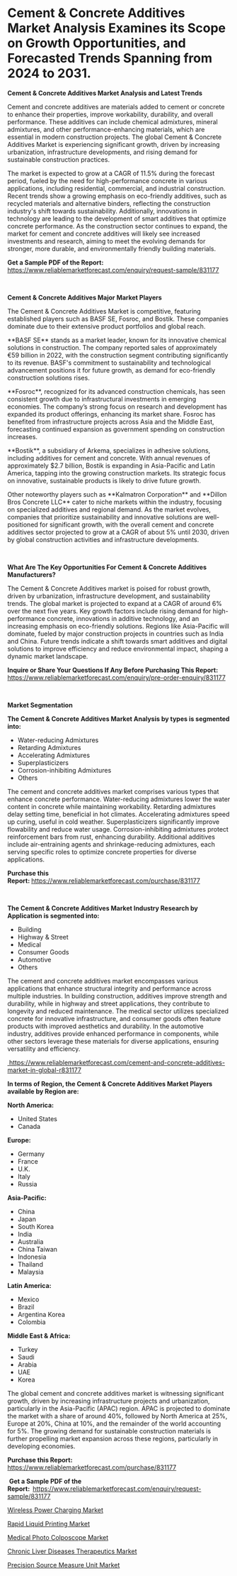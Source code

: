 <p><h1>Cement & Concrete Additives Market Analysis Examines its Scope on Growth Opportunities, and Forecasted Trends Spanning from 2024 to 2031.</h1></p><p><strong>Cement & Concrete Additives Market Analysis and Latest Trends</strong></p>
<p><p>Cement and concrete additives are materials added to cement or concrete to enhance their properties, improve workability, durability, and overall performance. These additives can include chemical admixtures, mineral admixtures, and other performance-enhancing materials, which are essential in modern construction projects. The global Cement & Concrete Additives Market is experiencing significant growth, driven by increasing urbanization, infrastructure developments, and rising demand for sustainable construction practices.</p><p>The market is expected to grow at a CAGR of 11.5% during the forecast period, fueled by the need for high-performance concrete in various applications, including residential, commercial, and industrial construction. Recent trends show a growing emphasis on eco-friendly additives, such as recycled materials and alternative binders, reflecting the construction industry's shift towards sustainability. Additionally, innovations in technology are leading to the development of smart additives that optimize concrete performance. As the construction sector continues to expand, the market for cement and concrete additives will likely see increased investments and research, aiming to meet the evolving demands for stronger, more durable, and environmentally friendly building materials.</p></p>
<p><strong>Get a Sample PDF of the Report:&nbsp;</strong> <a href="https://www.reliablemarketforecast.com/enquiry/request-sample/831177?utm_campaign=1874&utm_medium=2&utm_source=Github&utm_content=ia&utm_term=18122024&utm_id=cement-concrete-additives">https://www.reliablemarketforecast.com/enquiry/request-sample/831177</a></p>
<p>&nbsp;</p>
<p><strong>Cement & Concrete Additives Major Market Players</strong></p>
<p><p>The Cement & Concrete Additives Market is competitive, featuring established players such as BASF SE, Fosroc, and Bostik. These companies dominate due to their extensive product portfolios and global reach.</p><p>**BASF SE** stands as a market leader, known for its innovative chemical solutions in construction. The company reported sales of approximately €59 billion in 2022, with the construction segment contributing significantly to its revenue. BASF's commitment to sustainability and technological advancement positions it for future growth, as demand for eco-friendly construction solutions rises.</p><p>**Fosroc**, recognized for its advanced construction chemicals, has seen consistent growth due to infrastructural investments in emerging economies. The company’s strong focus on research and development has expanded its product offerings, enhancing its market share. Fosroc has benefited from infrastructure projects across Asia and the Middle East, forecasting continued expansion as government spending on construction increases.</p><p>**Bostik**, a subsidiary of Arkema, specializes in adhesive solutions, including additives for cement and concrete. With annual revenues of approximately $2.7 billion, Bostik is expanding in Asia-Pacific and Latin America, tapping into the growing construction markets. Its strategic focus on innovative, sustainable products is likely to drive future growth.</p><p>Other noteworthy players such as **Kalmatron Corporation** and **Dillon Bros Concrete LLC** cater to niche markets within the industry, focusing on specialized additives and regional demand. As the market evolves, companies that prioritize sustainability and innovative solutions are well-positioned for significant growth, with the overall cement and concrete additives sector projected to grow at a CAGR of about 5% until 2030, driven by global construction activities and infrastructure developments.</p></p>
<p>&nbsp;</p>
<p><strong>What Are The Key Opportunities For Cement & Concrete Additives Manufacturers?</strong></p>
<p><p>The Cement & Concrete Additives market is poised for robust growth, driven by urbanization, infrastructure development, and sustainability trends. The global market is projected to expand at a CAGR of around 6% over the next five years. Key growth factors include rising demand for high-performance concrete, innovations in additive technology, and an increasing emphasis on eco-friendly solutions. Regions like Asia-Pacific will dominate, fueled by major construction projects in countries such as India and China. Future trends indicate a shift towards smart additives and digital solutions to improve efficiency and reduce environmental impact, shaping a dynamic market landscape.</p></p>
<p><strong>Inquire or Share Your Questions If Any Before Purchasing This Report:</strong> <a href="https://www.reliablemarketforecast.com/enquiry/pre-order-enquiry/831177?utm_campaign=1874&utm_medium=2&utm_source=Github&utm_content=ia&utm_term=18122024&utm_id=cement-concrete-additives">https://www.reliablemarketforecast.com/enquiry/pre-order-enquiry/831177</a></p>
<p>&nbsp;</p>
<p><strong>Market Segmentation</strong></p>
<p><strong>The Cement & Concrete Additives Market Analysis by types is segmented into:</strong></p>
<p><ul><li>Water-reducing Admixtures</li><li>Retarding Admixtures</li><li>Accelerating Admixtures</li><li>Superplasticizers</li><li>Corrosion-inhibiting Admixtures</li><li>Others</li></ul></p>
<p><p>The cement and concrete additives market comprises various types that enhance concrete performance. Water-reducing admixtures lower the water content in concrete while maintaining workability. Retarding admixtures delay setting time, beneficial in hot climates. Accelerating admixtures speed up curing, useful in cold weather. Superplasticizers significantly improve flowability and reduce water usage. Corrosion-inhibiting admixtures protect reinforcement bars from rust, enhancing durability. Additional additives include air-entraining agents and shrinkage-reducing admixtures, each serving specific roles to optimize concrete properties for diverse applications.</p></p>
<p><strong>Purchase this Report:&nbsp;</strong><a href="https://www.reliablemarketforecast.com/purchase/831177?utm_campaign=1874&utm_medium=2&utm_source=Github&utm_content=ia&utm_term=18122024&utm_id=cement-concrete-additives">https://www.reliablemarketforecast.com/purchase/831177</a></p>
<p>&nbsp;</p>
<p><strong>The Cement & Concrete Additives Market Industry Research by Application is segmented into:</strong></p>
<p><ul><li>Building</li><li>Highway & Street</li><li>Medical</li><li>Consumer Goods</li><li>Automotive</li><li>Others</li></ul></p>
<p><p>The cement and concrete additives market encompasses various applications that enhance structural integrity and performance across multiple industries. In building construction, additives improve strength and durability, while in highway and street applications, they contribute to longevity and reduced maintenance. The medical sector utilizes specialized concrete for innovative infrastructure, and consumer goods often feature products with improved aesthetics and durability. In the automotive industry, additives provide enhanced performance in components, while other sectors leverage these materials for diverse applications, ensuring versatility and efficiency.</p></p>
<p><a href="https://www.reliablemarketforecast.com/cement-and-concrete-additives-market-in-global-r831177?utm_campaign=1874&utm_medium=2&utm_source=Github&utm_content=ia&utm_term=18122024&utm_id=cement-concrete-additives">&nbsp;https://www.reliablemarketforecast.com/cement-and-concrete-additives-market-in-global-r831177</a></p>
<p><strong>In terms of Region, the Cement & Concrete Additives Market Players available by Region are:</strong></p>
<p>
    <p> <strong> North America: </strong>
        <ul>
            <li>United States</li>
            <li>Canada</li>
        </ul>
        </p> 
    <p> <strong> Europe: </strong>
        <ul>
            <li>Germany</li>
            <li>France</li>
            <li>U.K.</li>
            <li>Italy</li>
            <li>Russia</li>
        </ul>
        </p> 
    <p> <strong> Asia-Pacific: </strong>
        <ul>
            <li>China</li>
            <li>Japan</li>
            <li>South Korea</li>
            <li>India</li>
            <li>Australia</li>
            <li>China Taiwan</li>
            <li>Indonesia</li>
            <li>Thailand</li>
            <li>Malaysia</li>
        </ul>
        </p> 
    <p> <strong> Latin America: </strong>
        <ul>
            <li>Mexico</li>
            <li>Brazil</li>
            <li>Argentina Korea</li>
            <li>Colombia</li>
        </ul>
        </p> 
    <p> <strong> Middle East & Africa: </strong>
        <ul>
            <li>Turkey</li>
            <li>Saudi</li>
            <li>Arabia</li>
            <li>UAE</li>
            <li>Korea</li>
        </ul>
    </p>
    </p>
<p><p>The global cement and concrete additives market is witnessing significant growth, driven by increasing infrastructure projects and urbanization, particularly in the Asia-Pacific (APAC) region. APAC is projected to dominate the market with a share of around 40%, followed by North America at 25%, Europe at 20%, China at 10%, and the remainder of the world accounting for 5%. The growing demand for sustainable construction materials is further propelling market expansion across these regions, particularly in developing economies.</p></p>
<p><strong>Purchase this Report: </strong><a href="https://www.reliablemarketforecast.com/purchase/831177?utm_campaign=1874&utm_medium=2&utm_source=Github&utm_content=ia&utm_term=18122024&utm_id=cement-concrete-additives">https://www.reliablemarketforecast.com/purchase/831177</a></p>
<p>&nbsp;<strong>Get a Sample PDF of the Report:&nbsp;&nbsp;</strong><a href="https://www.reliablemarketforecast.com/enquiry/request-sample/831177?utm_campaign=1874&utm_medium=2&utm_source=Github&utm_content=ia&utm_term=18122024&utm_id=cement-concrete-additives">https://www.reliablemarketforecast.com/enquiry/request-sample/831177</a></p>
<p><strong></strong></p>
<p><p><a href="https://www.linkedin.com/pulse/in-depth-review-wireless-power-charging-market-size-segmentation-jax4e?utm_campaign=1874&utm_medium=2&utm_source=Github&utm_content=ia&utm_term=18122024&utm_id=cement-concrete-additives">Wireless Power Charging Market</a></p><p><a href="https://www.linkedin.com/pulse/rapid-liquid-printing-market-innovations-trends-comprehensive-dop1e?utm_campaign=1874&utm_medium=2&utm_source=Github&utm_content=ia&utm_term=18122024&utm_id=cement-concrete-additives">Rapid Liquid Printing Market</a></p><p><a href="https://github.com/ChiragRP21/Market-Research-Report-List-6/blob/main/medical-photo-colposcope-market.md?utm_campaign=1874&utm_medium=2&utm_source=Github&utm_content=ia&utm_term=18122024&utm_id=cement-concrete-additives">Medical Photo Colposcope Market</a></p><p><a href="https://www.linkedin.com/pulse/chronic-liver-diseases-therapeutics-market-analysis-new-trends-80cqe?utm_campaign=1874&utm_medium=2&utm_source=Github&utm_content=ia&utm_term=18122024&utm_id=cement-concrete-additives">Chronic Liver Diseases Therapeutics Market</a></p><p><a href="https://www.linkedin.com/pulse/precision-source-measure-unit-market-expected-see-strong-kysye?utm_campaign=1874&utm_medium=2&utm_source=Github&utm_content=ia&utm_term=18122024&utm_id=cement-concrete-additives">Precision Source Measure Unit Market</a></p></p>